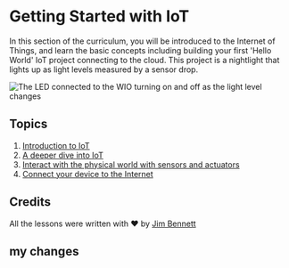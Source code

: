 # Getting Started with IoT

In this section of the curriculum, you will be introduced to the Internet of Things, and learn the basic concepts including building your first 'Hello World' IoT project connecting to the cloud. This project is a nightlight that lights up as light levels measured by a sensor drop.

![The LED connected to the WIO turning on and off as the light level changes](../images/wio-running-assignment-1-1.gif)

## Topics

1. [Introduction to IoT](lessons/1-introduction-to-iot/README.md)
1. [A deeper dive into IoT](lessons/2-deeper-dive/README.md)
1. [Interact with the physical world with sensors and actuators](lessons/3-sensors-and-actuators/README.md)
1. [Connect your device to the Internet](lessons/4-connect-internet/README.md)

## Credits

All the lessons were written with ♥️ by [Jim Bennett](https://GitHub.com/JimBobBennett)


## my changes